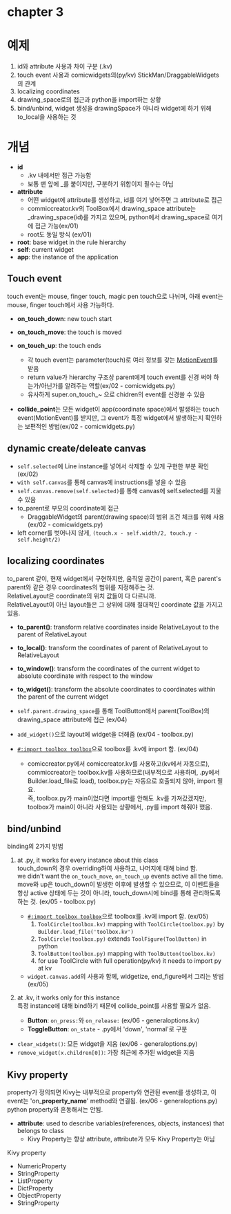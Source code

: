 
# chapter 3

# 예제

1. id와 attribute 사용과 차이 구분 (.kv)
2. touch event 사용과 comicwidgets의(py/kv) StickMan/DraggableWidgets의 관계
3. localizing coordinates
4. drawing_space로의 접근과 python을 import하는 상황
5. bind/unbind, widget 생성을 drawingSpace가 아니라 widget에 하기 위해 to_local을 사용하는 것

# 개념

* **id**
  * .kv 내에서만 접근 가능함
  * 보통 맨 앞에 _를 붙이지만, 구분하기 위함이지 필수는 아님
* **attribute**
  * 어떤 widget에 attribute를 생성하고, id를 여기 넣어주면 그 attribute로 접근
  * commiccreator.kv의 ToolBox에서 drawing_space attribute는 _drawing_space(id)를 가지고 있으며, python에서 drawing_space로 여기에 접근 가능(ex/01)
  * root도 동일 방식 (ex/01)
* **root**: base widget in the rule hierarchy
* **self**: current widget
* **app**: the instance of the application

## Touch event

touch event는 mouse, finger touch, magic pen touch으로 나뉘며, 아래 event는 mouse, finger touch에서 사용 가능하다.
  
* **on_touch_down**: new touch start
* **on_touch_move**: the touch is moved
* **on_touch_up**: the touch ends
  * 각 touch event는 parameter(touch)로 여러 정보를 갖는 [MotionEvent](https://kivy.org/doc/stable/api-kivy.input.motionevent.html#kivy.input.motionevent.MotionEvent)를 받음
  * return value가 hierarchy 구조상 parent에게 touch event를 신경 써야 하는가/아닌가를 알려주는 역할(ex/02 - comicwidgets.py)
  * 유사하게 super.on_touch_~ 으로 chidren의 event를 신경쓸 수 있음

* **collide_point**는 모든 widget이 app(coordinate space)에서 발생하는 touch event(MotionEvent)를 받지만, 그 event가 특정 widget에서 발생하는지 확인하는 보편적인 방법(ex/02 - comicwidgets.py)

## dynamic create/deleate canvas

* ```self.selected```에 Line instance를 넣어서 삭제할 수 있게 구현한 부분 확인 (ex/02)
* ```with self.canvas```를 통해 canvas에 instructions를 넣을 수 있음
* ```self.canvas.remove(self.selected)```를 통해 canvas에 self.selected를 지울 수 있음
* to_parent로 부모의 coordinate에 접근
  * DraggableWidget의 parent(drawing space)의 범위 조건 체크를 위해 사용(ex/02 - comicwidgets.py)
* left corner를 벗어나지 않게, ```(touch.x - self.width/2, touch.y - self.height/2)```

## localizing coordinates

to_parent 같이, 현재 widget에서 구현하지만, 움직일 공간이 parent, 혹은 parent's parent와 같은 경우 coordinates의 범위를 지정해주는 것.  
RelativeLayout은 coordinate의 위치 값들이 다 다르니까.  
RelativeLayout이 아닌 layout들은 그 상위에 대해 절대적인 coordinate 값을 가지고 있음.

* **to_parent()**: transform relative coordinates inside RelativeLayout to the parent of RelativeLayout
* **to_local()**: transform the coordinates of parent of RelativeLayout to RelativeLayout
* **to_window()**: transform the coordinates of the current widget to absolute coordinate with respect to the window
* **to_widget()**: transform the absolute coordinates to coordinates within the parent of the current widget

* ```self.parent.drawing_space```를 통해 ToolButton에서 parent(ToolBox)의 drawing_space attribute에 접근 (ex/04)
* ```add_widget()```으로 layout에 widget을 더해줌 (ex/04 - toolbox.py)
* [```#:import toolbox toolbox```](https://kivy.org/doc/stable/guide/lang.html#special-syntaxes)으로 toolbox를 .kv에 import 함. (ex/04)
  * comiccreator.py에서 comiccreator.kv를 사용하고(kv에서 자동으로), commiccreator는 toolbox.kv를 사용하므로(내부적으로 사용하며, .py에서 Builder.load_file로 load), toolbox.py는 자동으로 호출되지 않아, import 필요.  
  즉, toolbox.py가 main이었다면 import를 안해도 .kv를 가져갔겠지만, toolbox가 main이 아니라 사용되는 상황에서, .py를 import 해줘야 했음.

## bind/unbind

binding의 2가지 방법
1. at .py, it works for every instance about this class  
    touch_down의 경우 overriding하여 사용하고, 나머지에 대해 bind 함.  
    we didn't want the ```on_touch_move```, ```on_touch_up``` events active all the time.  
    move와 up은 touch_down이 발생한 이후에 발생할 수 있으므로, 이 이벤트들을 항상 active 상태에 두는 것이 아니라, touch_down시에 bind를 통해 관리하도록 하는 것. (ex/05 - toolbox.py)

    * [```#:import toolbox toolbox```](https://kivy.org/doc/stable/guide/lang.html#special-syntaxes)으로 toolbox를 .kv에 import 함. (ex/05)
        1. ```ToolCircle(toolbox.kv)``` mapping with ```ToolCircle(toolbox.py)``` by ```Builder.load_file('toolbox.kv')```
        2. ```ToolCircle(toolbox.py)``` extends ```ToolFigure(ToolButton)``` in python
        3. ```ToolButton(toolbox.py)``` mapping with ```ToolButton(toolbox.kv)```
        4. for use ToolCircle with full operation(py/kv) it needs to import py at kv
    * ```widget.canvas.add```의 사용과 함께, widgetize, end_figure에서 그리는 방법 (ex/05)

2. at .kv, it works only for this instance  
    특정 instance에 대해 bind하기 때문에 collide_point를 사용할 필요가 없음.

    * **Button**: ```on_press:```와 ```on_release:``` (ex/06 - generaloptions.kv)
    * **ToggleButton**: ```on_state``` - .py에서 'down', 'normal'로 구분

* ```clear_widgets()```: 모든 widget을 지움 (ex/06 - generaloptions.py)
* ```remove_widget(x.children[0])```: 가장 최근에 추가된 widget을 지움


## Kivy property

property가 정의되면 Kivy는 내부적으로 property와 연관된 event를 생성하고, 이 event는 'on_**property_name**' method와 연결됨. (ex/06 - generaloptions.py)  
python property와 혼동해서는 안됨.  

* **attribute**: used to describe variables(references, objects, instances) that belongs to class
  *  Kivy Property는 항상 attribute, attribute가 모두 Kivy Property는 아님

Kivy property
  * NumericProperty
  * StringProperty
  * ListProperty
  * DictProperty
  * ObjectProperty
  * StringProperty
